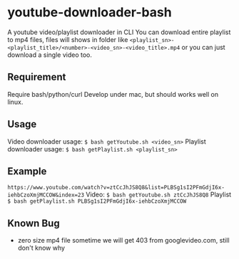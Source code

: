 # youtube-downloader-bash
A youtube video/playlist downloader in CLI
You can download entire playlist to mp4 files,
files will shows in folder like `<playlist_sn>-<playlist_title>/<number>-<video_sn>-<video_title>.mp4`
or you can just download a single video too.

## Requirement
Require bash/python/curl
Develop under mac, but should works well on linux.

## Usage
Video downloader usage:
`$ bash getYoutube.sh <video_sn>`
Playlist downloader usage:
`$ bash getPlaylist.sh <playlist_sn>`

## Example
`https://www.youtube.com/watch?v=ztCcJhJS8Q8&list=PLBSg1sI2PFmGdjI6x-iehbCzoXmjMCCOW&index=23`
Video:
`$ bash getYoutube.sh ztCcJhJS8Q8`
Playlist
`$ bash getPlaylist.sh PLBSg1sI2PFmGdjI6x-iehbCzoXmjMCCOW`

## Known Bug 
* zero size mp4 file
sometime we will get 403 from googlevideo.com, still don't know why
